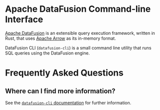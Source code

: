 <!---
  Licensed to the Apache Software Foundation (ASF) under one
  or more contributor license agreements.  See the NOTICE file
  distributed with this work for additional information
  regarding copyright ownership.  The ASF licenses this file
  to you under the Apache License, Version 2.0 (the
  "License"); you may not use this file except in compliance
  with the License.  You may obtain a copy of the License at

    http://www.apache.org/licenses/LICENSE-2.0

  Unless required by applicable law or agreed to in writing,
  software distributed under the License is distributed on an
  "AS IS" BASIS, WITHOUT WARRANTIES OR CONDITIONS OF ANY
  KIND, either express or implied.  See the License for the
  specific language governing permissions and limitations
  under the License.
-->

<!-- Note this file is included in the crates.io page as well https://crates.io/crates/datafusion-cli -->

# Apache DataFusion Command-line Interface

[Apache DataFusion] is an extensible query execution framework, written in Rust, that uses [Apache Arrow] as its in-memory format.

DataFusion CLI (`datafusion-cli`) is a small command line utility that runs SQL queries using the DataFusion engine.

[apache arrow]: https://arrow.apache.org/
[apache datafusion]: https://datafusion.apache.org/

# Frequently Asked Questions

## Where can I find more information?

See the [`datafusion-cli` documentation](https://datafusion.apache.org/user-guide/cli/index.html) for further information.
